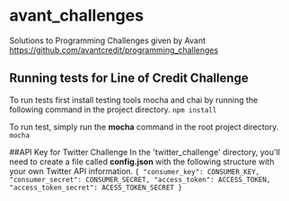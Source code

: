 # avant_challenges
Solutions to Programming Challenges given by Avant https://github.com/avantcredit/programming_challenges

## Running tests for Line of Credit Challenge

To run tests first install testing tools mocha and chai by running the following command in the project directory.
`npm install`

To run test, simply run the __mocha__ command in the root project directory.
`mocha`

##API Key for Twitter Challenge
In the 'twitter_challenge' directory, you'll need to create a file called __config.json__ with the following structure with your own Twitter API information.
`{
  "consumer_key": CONSUMER_KEY,
  "consumer_secret": CONSUMER_SECRET,
  "access_token": ACCESS_TOKEN,
  "access_token_secret": ACESS_TOKEN_SECRET
}`
